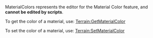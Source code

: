 MaterialColors represents the editor for the Material Color feature, and
**cannot be edited by scripts**.

To get the color of a material, use: [Terrain:GetMaterialColor](https://create.roblox.com/docs/reference/engine/classes/Terrain#GetMaterialColor)

To set the color of a material, use: [Terrain:SetMaterialColor](https://create.roblox.com/docs/reference/engine/classes/Terrain#SetMaterialColor)